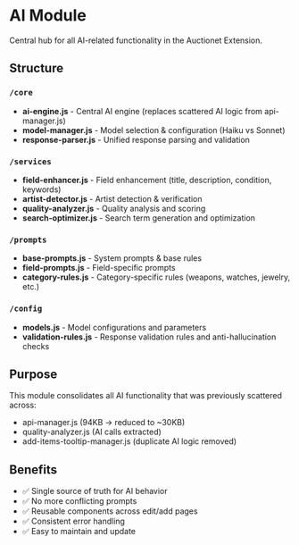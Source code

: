 # AI Module

Central hub for all AI-related functionality in the Auctionet Extension.

## Structure

### `/core`
- **ai-engine.js** - Central AI engine (replaces scattered AI logic from api-manager.js)
- **model-manager.js** - Model selection & configuration (Haiku vs Sonnet)
- **response-parser.js** - Unified response parsing and validation

### `/services`
- **field-enhancer.js** - Field enhancement (title, description, condition, keywords)
- **artist-detector.js** - Artist detection & verification
- **quality-analyzer.js** - Quality analysis and scoring
- **search-optimizer.js** - Search term generation and optimization

### `/prompts`
- **base-prompts.js** - System prompts & base rules
- **field-prompts.js** - Field-specific prompts
- **category-rules.js** - Category-specific rules (weapons, watches, jewelry, etc.)

### `/config`
- **models.js** - Model configurations and parameters
- **validation-rules.js** - Response validation rules and anti-hallucination checks

## Purpose

This module consolidates all AI functionality that was previously scattered across:
- api-manager.js (94KB → reduced to ~30KB)
- quality-analyzer.js (AI calls extracted)
- add-items-tooltip-manager.js (duplicate AI logic removed)

## Benefits

- ✅ Single source of truth for AI behavior
- ✅ No more conflicting prompts
- ✅ Reusable components across edit/add pages
- ✅ Consistent error handling
- ✅ Easy to maintain and update 
